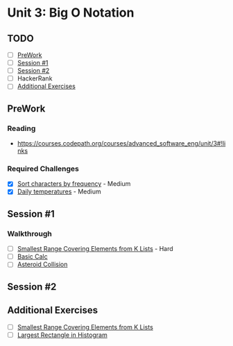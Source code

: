 # Unit 3: Big O Notation

## TODO

- [ ] [PreWork](#PreWork)
- [ ] [Session #1](#Session-1)
- [ ] [Session #2](#Session-2)
- [ ] HackerRank
- [ ] [Additional Exercises](#Additional-Exercises)

## PreWork
### Reading 
- https://courses.codepath.org/courses/advanced_software_eng/unit/3#!links
  
### Required Challenges
- [x] [Sort characters by frequency](https://leetcode.com/problems/sort-characters-by-frequency/description/) - Medium
- [x] [Daily temperatures](https://leetcode.com/problems/daily-temperatures/description/) - Medium
  
## Session #1
### Walkthrough
- [ ] [Smallest Range Covering Elements from K Lists](https://leetcode.com/problems/smallest-range-covering-elements-from-k-lists/) - Hard
- [ ] [Basic Calc](https://leetcode.com/problems/basic-calculator/)
- [ ] [Asteroid Collision](https://leetcode.com/problems/asteroid-collision/)

## Session #2

## Additional Exercises
- [ ] [Smallest Range Covering Elements from K Lists](https://leetcode.com/problems/smallest-range-covering-elements-from-k-lists/)
- [ ] [Largest Rectangle in Histogram](https://leetcode.com/problems/largest-rectangle-in-histogram/description/)
